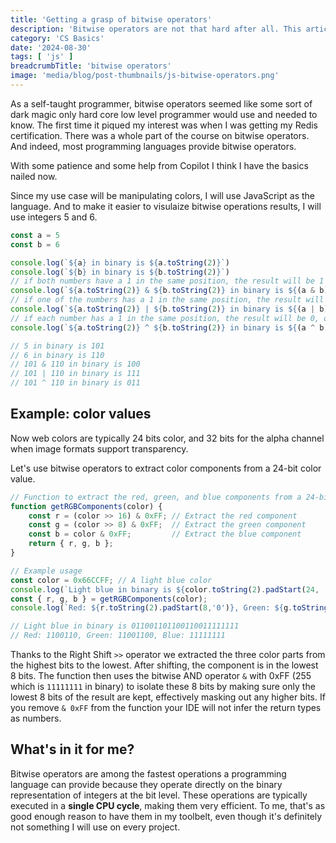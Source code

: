 ```yaml
---
title: 'Getting a grasp of bitwise operators'
description: 'Bitwise operators are not that hard after all. This article explains some basics, using color manipulation as a practical example.'
category: 'CS Basics'
date: '2024-08-30'
tags: [ 'js' ]
breadcrumbTitle: 'bitwise operators'
image: 'media/blog/post-thumbnails/js-bitwise-operators.png'
---
```


As a self-taught programmer, bitwise operators seemed like some sort of dark magic only hard core low level programmer would use and needed to know. The first time it piqued my interest was when I was getting my Redis certification. There was a whole part of the course on bitwise operators. And indeed, most programming languages provide bitwise operators.

With some patience and some help from Copilot I think I have the basics nailed now.

Since my use case will be manipulating colors, I will use JavaScript as the language. And to make it easier to visulaize bitwise operations results, I will use integers 5 and 6.

```js
const a = 5
const b = 6

console.log(`${a} in binary is ${a.toString(2)}`)
console.log(`${b} in binary is ${b.toString(2)}`)
// if both numbers have a 1 in the same position, the result will be 1
console.log(`${a.toString(2)} & ${b.toString(2)} in binary is ${(a & b).toString(2)}`)
// if one of the numbers has a 1 in the same position, the result will be 1
console.log(`${a.toString(2)} | ${b.toString(2)} in binary is ${(a | b).toString(2)}`)
// if each number has a 1 in the same position, the result will be 0, otherwise 1
console.log(`${a.toString(2)} ^ ${b.toString(2)} in binary is ${(a ^ b).toString(2).padStart(3, '0')}`)

// 5 in binary is 101
// 6 in binary is 110
// 101 & 110 in binary is 100
// 101 | 110 in binary is 111
// 101 ^ 110 in binary is 011
```

## Example: color values

Now web colors are typically 24 bits color, and 32 bits for the alpha channel when image formats support transparency.

Let's use bitwise operators to extract color components from a 24-bit color value.

```js
// Function to extract the red, green, and blue components from a 24-bit color
function getRGBComponents(color) {
    const r = (color >> 16) & 0xFF; // Extract the red component
    const g = (color >> 8) & 0xFF;  // Extract the green component
    const b = color & 0xFF;         // Extract the blue component
    return { r, g, b };
}

// Example usage
const color = 0x66CCFF; // A light blue color
console.log(`Light blue in binary is ${color.toString(2).padStart(24, '0')}`);
const { r, g, b } = getRGBComponents(color);
console.log(`Red: ${r.toString(2).padStart(8,'0')}, Green: ${g.toString(2)}, Blue: ${b.toString(2)}`); // Red: 102, Green: 204, Blue: 255

// Light blue in binary is 011001101100110011111111
// Red: 1100110, Green: 11001100, Blue: 11111111
```

Thanks to the Right Shift `>>` operator we extracted the three color parts from the highest bits to the lowest. After shifting, the component is in the lowest 8 bits. The function then uses the bitwise AND operator `&` with 0xFF (255 which is `11111111` in binary) to isolate these 8 bits by making sure only the lowest 8 bits of the result are kept, effectively masking out any higher bits. If you remove `& 0xFF` from the function your IDE will not infer the return types as numbers.

## What's in it for me?

Bitwise operators are among the fastest operations a programming language can provide because they operate directly on the binary representation of integers at the bit level. These operations are typically executed in a **single CPU cycle**, making them very efficient. To me, that's as good enough reason to have them in my toolbelt, even though it's definitely not something I will use on every project.

